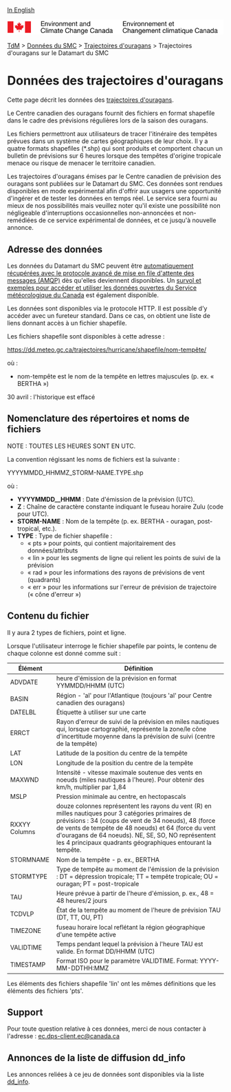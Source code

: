 [In English](readme_hurricane-datamart_en.md)

![ECCC logo](../../img_eccc-logo.png)

[TdM](../../readme_fr.md) > [Données du SMC](../readme_fr.md) > [Trajectoires d'ouragans](readme_hurricane_fr.md) > Trajectoires d'ouragans sur le Datamart du SMC

# Données des trajectoires d'ouragans

Cette page décrit les données des [trajectoires d'ouragans](readme_hurricane_fr.md).

Le Centre canadien des ouragans fournit des fichiers en format shapefile dans le cadre des prévisions régulières lors de la saison des ouragans.

Les fichiers permettront aux utilisateurs de tracer l'itinéraire des tempêtes prévues dans un système de cartes géographiques de leur choix. Il y a quatre formats shapefiles (*.shp) qui sont produits et comportent chacun un bulletin de prévisions sur 6 heures lorsque des tempêtes d'origine tropicale menace ou risque de menacer le territoire canadien.

Les trajectoires d'ouragans émises par le Centre canadien de prévision des ouragans sont publiées sur le Datamart du SMC. Ces données sont rendues disponibles en mode expérimental afin d'offrir aux usagers une opportunité d'ingérer et de tester les données en temps réel. Le service sera fourni au mieux de nos possibilités mais veuillez noter qu'il existe une possibilité non négligeable d'interruptions occasionnelles non-annoncées et non-remédiées de ce service expérimental de données, et ce jusqu'à nouvelle annonce.

## Adresse des données 

Les données du Datamart du SMC peuvent être [automatiquement récupérées avec le protocole avancé de mise en file d'attente des messages (AMQP)](../../msc-datamart/amqp_fr.md) dès qu'elles deviennent disponibles. Un [survol et exemples pour accéder et utiliser les données ouvertes du Service météorologique du Canada](../../usage/readme_fr.md) est également disponible.

Les données sont disponibles via le protocole HTTP. Il est possible d’y accéder avec un fureteur standard. Dans ce cas, on obtient une liste de liens donnant accès à un fichier shapefile.

Les fichiers shapefile sont disponibles à cette adresse :
 
https://dd.meteo.gc.ca/trajectoires/hurricane/shapefile/nom-tempête/

où :
* nom-tempête est le nom de la tempête en lettres majuscules (p. ex. « BERTHA »)

30 avril : l'historique est effacé

## Nomenclature des répertoires et noms de fichiers

NOTE : TOUTES LES HEURES SONT EN UTC.

La convention régissant les noms de fichiers est la suivante :

YYYYMMDD_HHMMZ_STORM-NAME.TYPE.shp

où :
* __YYYYMMDD__HHMM__ : Date d'émission de la prévision (UTC).
* __Z__ : Chaîne de caractère constante indiquant le fuseau horaire Zulu (code pour UTC).
* __STORM-NAME__ : Nom de la tempête (p. ex. BERTHA - ouragan, post-tropical, etc.).
* __TYPE__ : Type de fichier shapefile :
    * « pts » pour points, qui contient majoritairement des données/attributs
    * « lin » pour les segments de ligne qui relient les points de suivi de la prévision
    * « rad » pour les informations des rayons de prévisions de vent (quadrants)
    * « err » pour les informations sur l'erreur de prévision de trajectoire (« cône d'erreur »)

## Contenu du fichier

Il y aura 2 types de fichiers, point et ligne.

Lorsque l'utilisateur interroge le fichier shapefile par points, le contenu de
chaque colonne est donné comme suit :

| Élément   |  Définition    |
|------------|----------------|
|ADVDATE |	heure d'émission de la prévision en format YYMMDD/HHMM (UTC) |
|BASIN |	Région - 'al' pour l'Atlantique (toujours 'al' pour Centre canadien des ouragans)|
|DATELBL |	Étiquette à utiliser sur une carte|
|ERRCT |	Rayon d'erreur de suivi de la prévision en miles nautiques qui, lorsque cartographié, représente la zone/le cône d'incertitude moyenne dans la prévision de suivi (centre de la tempête) |
|LAT |		Latitude de la position du centre de la tempête|
|LON |		Longitude de la position du centre de la tempête|
|MAXWND |	Intensité - vitesse maximale soutenue des vents en noeuds (miles nautiques à l'heure).  Pour obtenir des km/h, multiplier par 1,84 |
|MSLP |		Pression minimale au centre, en hectopascals
|RXXYY Columns |	douze colonnes représentent les rayons du vent (R) en milles nautiques pour 3 catégories primaires de prévisions : 34 (coups de vent de 34 noeuds),  48 (force de vents de tempête de 48 noeuds) et 64 (force du vent d'ouragans de 64 noeuds). NE, SE, SO, NO représentent les 4 principaux quadrants géographiques entourant la tempête. |
|STORMNAME |	Nom de la tempête - p. ex., BERTHA|
|STORMTYPE |	Type de tempête au moment de l'émission de la prévision : DT = dépression tropicale; TT = tempête tropicale; OU = ouragan; PT = post-tropicale |
|TAU |		Heure prévue à partir de l'heure d'émission, p. ex., 48 = 48 heures/2 jours|
|TCDVLP	|	État de la tempête au moment de l'heure de prévision TAU (DT, TT, OU, PT)|
|TIMEZONE |	fuseau horaire local reflétant la région géographique d'une tempête active|
|VALIDTIME |	Temps pendant lequel la prévision à l'heure TAU est valide. En format DD/HHMM (UTC)|
|TIMESTAMP |     Format ISO pour le paramètre VALIDTIME. Format:  YYYY-MM-DDTHH:MMZ|

Les éléments des fichiers shapefile 'lin' ont les mêmes définitions que les éléments des fichiers 'pts'.

## Support

Pour toute question relative à ces données, merci de nous contacter à l'adresse : ec.dps-client.ec@canada.ca

## Annonces de la liste de diffusion dd_info 

Les annonces reliées à ce jeu de données sont disponibles via la liste [dd_info](https://lists.ec.gc.ca/cgi-bin/mailman/listinfo/dd_info).
























